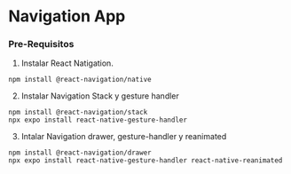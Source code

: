 # Navigation App

### Pre-Requisitos

1. Instalar React Natigation.

```npm
npm install @react-navigation/native
```

2. Instalar Navigation Stack y gesture handler

```npm
npm install @react-navigation/stack
npx expo install react-native-gesture-handler
```

3. Intalar Navigation drawer, gesture-handler y reanimated

```npm
npm install @react-navigation/drawer
npx expo install react-native-gesture-handler react-native-reanimated
```
